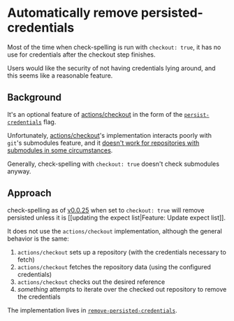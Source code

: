 # Automatically remove persisted-credentials

Most of the time when check-spelling is run with `checkout: true`, it has no use for credentials after the checkout step finishes.

Users would like the security of not having credentials lying around, and this seems like a reasonable feature. 

## Background

It's an optional feature of [actions/checkout](https://github.com/actions/checkout) in the form of the [`persist-credentials`](https://github.com/actions/checkout/blob/85e6279cec87321a52edac9c87bce653a07cf6c2/action.yml#L52-L53) flag.

Unfortunately, [actions/checkout](https://github.com/actions/checkout)'s implementation interacts poorly with `git`'s submodules feature, and it [doesn't work for repositories with submodules in some circumstances](https://github.com/actions/checkout/issues/1358).

Generally, check-spelling with `checkout: true` doesn't check submodules anyway.

## Approach 

check-spelling as of [v0.0.25](http://github.com/check-spelling/check-spelling/releases/tag/v0.0.25) when set to `checkout: true` will remove persisted unless it is [[updating the expect list|Feature: Update expect list]].

It does not use the `actions/checkout` implementation, although the general behavior is the same:
1. `actions/checkout` sets up a repository (with the credentials necessary to fetch)
2. `actions/checkout` fetches the repository data (using the configured credentials)
3. `actions/checkout` checks out the desired reference
4. _something_ attempts to iterate over the checked out repository to remove the credentials

The implementation lives in [`remove-persisted-credentials`](https://github.com/check-spelling/check-spelling/blob/eca22f4/wrappers/remove-persisted-credentials).